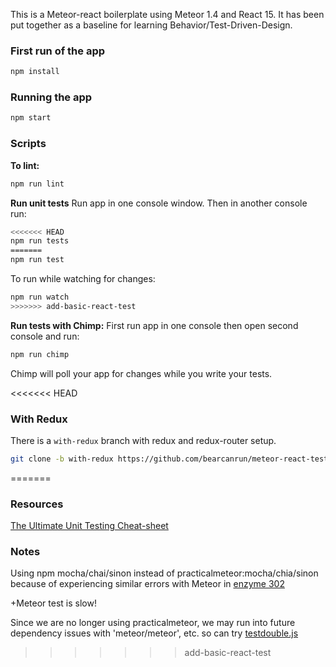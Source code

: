 This is a Meteor-react boilerplate using Meteor 1.4 and React 15. It has been put together as a baseline for learning Behavior/Test-Driven-Design.

### First run of the app

```bash
npm install
```
### Running the app

```bash
npm start
```

### Scripts

**To lint:**
```bash
npm run lint
```

**Run unit tests**
Run app in one console window.
Then in another console run:
```bash
<<<<<<< HEAD
npm run tests
=======
npm run test
```

To run while watching for changes:
```bash
npm run watch
>>>>>>> add-basic-react-test
```

**Run tests with Chimp:**
First run app in one console then open second console and run:
```bash
npm run chimp
```
Chimp will poll your app for changes while you write your tests.

<<<<<<< HEAD
### With Redux
There is a `with-redux` branch with redux and redux-router setup.
```bash
git clone -b with-redux https://github.com/bearcanrun/meteor-react-testing.git
```
=======
### Resources

[The Ultimate Unit Testing Cheat-sheet](https://gist.github.com/yoavniran/1e3b0162e1545055429e)

### Notes
Using npm mocha/chai/sinon instead of practicalmeteor:mocha/chia/sinon because of experiencing similar errors with Meteor in [enzyme 302](https://github.com/airbnb/enzyme/issues/302)

+Meteor test is slow!

Since we are no longer using practicalmeteor, we may run into future dependency issues with 'meteor/meteor', etc. so can try [testdouble.js](https://github.com/pcorey/unit-testing-with-testdouble)
>>>>>>> add-basic-react-test
